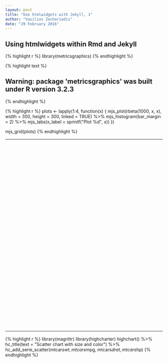```yaml
---
layout: post
title: "Use htmlwidgets with Jekyll, 1"
author: "Vasilios Zachariadis"
date: "29 February 2016"
---
```


## Using htmlwidgets within Rmd and Jekyll


{% highlight r %}
library(metricsgraphics)
{% endhighlight %}



{% highlight text %}
## Warning: package 'metricsgraphics' was built under R version 3.2.3
{% endhighlight %}



{% highlight r %}
plots <- lapply(1:4, function(x) {
  mjs_plot(rbeta(1000, x, x), width = 300, height = 300, linked = TRUE) %>%
    mjs_histogram(bar_margin = 2) %>%
    mjs_labs(x_label = sprintf("Plot %d", x))
})

mjs_grid(plots)
{% endhighlight %}

<!--html_preserve--><table style="width:100%" width="100%">
<tr width="100%" style="width:100%">
<td style="width:50.00%" width="50.00%">
<div id="mjs-d4282c5e83ca201339ce14208567f4" class="metricsgraphics html-widget" style="width:300px;height:300px;"></div>
<div id="mjs-d4282c5e83ca201339ce14208567f4-legend" class="metricsgraphics html-widget-legend"></div>
<script type="application/json" data-for="mjs-d4282c5e83ca201339ce14208567f4">{"x":{"forCSS":null,"regions":null,"orig_posix":false,"data":[0.909239511936903,0.521539948647842,0.506093505769968,0.691638201242313,0.328139763092622,0.853547581238672,0.0180026709567755,0.260151915950701,0.638268595561385,0.908496442949399,0.397743404377252,0.748747030505911,0.0686892475932837,0.233619644772261,0.627670552581549,0.0226807459257543,0.530997683294117,0.74837625073269,0.936814021319151,0.470973980613053,0.159272914752364,0.552940957713872,0.418116048444063,0.375853788340464,0.880354595836252,0.313591148005798,0.900522842770442,0.0779818908777088,0.165342738386244,0.959880479378626,0.763408448547125,0.980447050649673,0.870389346964657,0.572109695756808,0.983775282977149,0.420899357879534,0.18719300092198,0.887073840014637,0.212895269971341,0.883477933239192,0.602594549534842,0.422928753076121,0.819933111546561,0.883795442758128,0.911492903716862,0.852043219143525,0.290814701002091,0.700889548752457,0.990998923080042,0.297921079676598,0.0204615374095738,0.359883646015078,0.878328163409606,0.385093530407175,0.286069521447644,0.850694870576262,0.245188654633239,0.683039928320795,0.250249546486884,0.255359503207728,0.80692938552238,0.868303020484746,0.645359213231131,0.843808101722971,0.740311435423791,0.136385306483135,0.112284532049671,0.744639879092574,0.498536833794788,0.74031658587046,0.962052325019613,0.410619409987703,0.27830972825177,0.205102737061679,0.27445757156238,0.992483826586977,0.27194982720539,0.754578717052937,0.490336518967524,0.207163432613015,0.1135283280164,0.931101486785337,0.800815780181438,0.0463900715112686,0.210078133735806,0.852563507389277,0.805166131583974,0.962054751580581,0.969084832584485,0.83639386924915,0.292006861884147,0.168023933423683,0.592015442671254,0.174380029551685,0.621206757845357,0.133725098567083,0.531924357637763,0.0355805815197527,0.140609555412084,0.869220027467236,0.430535359773785,0.22927368292585,0.177929450757802,0.830923790112138,0.620373872108757,0.14691769471392,0.229188526980579,0.648010959848762,0.0622468157671392,0.170280158752576,0.307981288293377,0.0674126357771456,0.856747614685446,0.790681029902771,0.20547632756643,0.913065319880843,0.670466140145436,0.283888173056766,0.461662376532331,0.392193714389578,0.694583631120622,0.975015458418056,0.734618613030761,0.392224901355803,0.403198683168739,0.256724952254444,0.304649564204738,0.463342244038358,0.00339105469174683,0.163525883341208,0.475142190698534,0.611858230084181,0.902132658753544,0.150763208512217,0.70322712091729,0.99926377646625,0.491295422427356,0.301415298134089,0.48164167185314,0.714535504113883,0.855104888789356,0.118664430920035,0.914561359211802,0.376914989436045,0.558989341603592,0.641515036346391,0.00761344819329679,0.47183639742434,0.457720618229359,0.302357360254973,0.403394304448739,0.351512382272631,0.899492811178789,0.346784449648112,0.894563050940633,0.00954532669857145,0.29990816838108,0.199907601578161,0.824551290599629,0.374936736188829,0.316463419934735,0.788564870133996,0.714029368478805,0.730140235740691,0.595380219630897,0.00795017927885056,0.674762074835598,0.774649844039232,0.507322793127969,0.695346716092899,0.226467277854681,0.570329718291759,0.682851833524182,0.509572569979355,0.561362981796265,0.640006557339802,0.926169424550608,0.926304177613929,0.279898284003139,0.225620691198856,0.728918851120397,0.274578296113759,0.168100364040583,0.517230055527762,0.904915138846263,0.441411664476618,0.49590461072512,0.847474207403138,0.932485337601974,0.22394168516621,0.798272447893396,0.382500199833885,0.474553917301819,0.539558972232044,0.446966985240579,0.344857405172661,0.781530943000689,0.599690570263192,0.476263541728258,0.0025462459307164,0.510095041012391,0.747340054018423,0.518501767423004,0.697287874296308,0.071988838724792,0.883466102415696,0.85652567143552,0.610481203533709,0.251454078359529,0.0981559173669666,0.411435242509469,0.663862612564117,0.994230398209766,0.555157085880637,0.321956887375563,0.834873656975105,0.238974571228027,0.17762628942728,0.548530421918258,0.239331084303558,0.623104379046708,0.0529213028494269,0.642145049059764,0.0803372382652015,0.285371211124584,0.719842368736863,0.423368685645983,0.646970058325678,0.945323941064999,0.509152215206996,0.348183516412973,0.804784005042166,0.432349633425474,0.8285910889972,0.634691513841972,0.525448289467022,0.2387746933382,0.0544110643677413,0.0553374465089291,0.479529557749629,0.376866938080639,0.598524753702804,0.918533898424357,0.322628368856385,0.87012730515562,0.235877157188952,0.371821927139536,0.666978243971244,0.141168557805941,0.722804505610839,0.919268098426983,0.23120205104351,0.248722456861287,0.821139550069347,0.823825545376167,0.545691922074184,0.67841582861729,0.477456539403647,0.593693640781567,0.212775306077674,0.984901113435626,0.997692323289812,0.390312131959945,0.801655960734934,0.443392639281228,0.780133046675473,0.0229972403030843,0.521361523075029,0.962926761712879,0.579050854314119,0.189982962561771,0.254887748043984,0.473299301927909,0.322334084659815,0.024575030663982,0.0951741279568523,0.812213168712333,0.406652650097385,0.844948909943923,0.92044927412644,0.480012462474406,0.94548307871446,0.786017597885802,0.505366756115109,0.316226572962478,0.0072619749698788,0.919210497755557,0.774294481845573,0.795374975539744,0.395265352912247,0.324209088459611,0.161404768237844,0.675770130939782,0.79956408101134,0.141157708363608,0.362954208860174,0.443070067325607,0.820470043690875,0.498847752111033,0.565187293337658,0.455758747877553,0.13125890865922,0.285075375810266,0.479925067164004,0.975357684772462,0.937908590072766,0.486902708653361,0.600604937179014,0.556990035576746,0.334088617004454,0.105312960455194,0.266133111901581,0.392273414647207,0.383799178991467,0.553421058692038,0.0349066876806319,0.426899848738685,0.606947361491621,0.878768303431571,0.180826775031164,0.418444941285998,0.11735456273891,0.0425757295452058,0.46363977342844,0.345804640091956,0.751049426617101,0.587891554227099,0.980963781476021,0.346359032671899,0.347440100507811,0.772622200660408,0.374539298005402,0.523786243749782,0.755422128131613,0.663292239652947,0.866532401181758,0.287476793164387,0.439517978811637,0.836699575651437,0.726539917988703,0.210266252979636,0.324389816261828,0.847478056559339,0.886576613644138,0.842779850587249,0.624175853095949,0.902179214637727,0.256047237897292,0.492772463010624,0.953471932327375,0.678674765629694,0.934476468712091,0.56299865921028,0.661418542964384,0.22462358395569,0.353706337511539,0.768152269534767,0.885102528613061,0.322539388434961,0.841213724343106,0.439928370527923,0.162964376155287,0.864217362133786,0.761877838987857,0.79385568969883,0.288681120146066,0.393304752884433,0.612549224402755,0.626930025406182,0.218792353523895,0.870256269816309,0.995345336152241,0.146084038773552,0.275770564563572,0.18820265843533,0.69980555982329,0.388606683351099,0.359427867457271,0.638102949596941,0.719621495809406,0.599058222258464,0.302454795688391,0.952128445031121,0.039931500563398,0.494162539485842,0.128751019248739,0.205654454184696,0.400299313711002,0.46396748512052,0.293042288161814,0.154341035522521,0.631716635543853,0.432434267131612,0.263891385868192,0.00815022806636989,0.954221036052331,0.939377923030406,0.912515988340601,0.0676256478764117,0.517532012192532,0.303132125642151,0.046050560194999,0.0208881052676588,0.439279626356438,0.24800659227185,0.416713281068951,0.140177031978965,0.800645760260522,0.649184330599383,0.305428653024137,0.750949994195253,0.330955228069797,0.505493316333741,0.472855281550437,0.816280426224694,0.758659594459459,0.618938947329298,0.751241300720721,0.84865462500602,0.1518723401241,0.0869638884905726,0.253234493546188,0.647474210010841,0.59944603824988,0.87756922817789,0.991937184939161,0.676151017658413,0.535095282364637,0.167501014424488,0.880476196762174,0.897831309586763,0.552096935920417,0.659071486676112,0.736360954353586,0.125711932312697,0.452268639346585,0.859260954195634,0.852238000137732,0.805214260006323,0.112486043944955,0.738710963400081,0.357335955137387,0.171463388251141,0.447054158663377,0.392510000383481,0.47711612121202,0.625325432047248,0.419960800791159,0.27844852139242,0.0467387225944549,0.566682932432741,0.063968257047236,0.566393498564139,0.153027005493641,0.0213235125411302,0.377733674831688,0.0193958920426667,0.461384190479293,0.256100843194872,0.745117776561528,0.830384623026475,0.729049393208697,0.16312036011368,0.46312149381265,0.684623030712828,0.526171428849921,0.539032480213791,0.666067543672398,0.261686021229252,0.634524858789518,0.88896467606537,0.901706043863669,0.938661531079561,0.62613839074038,0.0753116027917713,0.814863587962463,0.596104334341362,0.844188071787357,0.87901387992315,0.271530915284529,0.929089590674266,0.57579052564688,0.0455706033390015,0.235168942250311,0.0729490814264864,0.709516175556928,0.920825453940779,0.79696338204667,0.9635694345925,0.461225653067231,0.733796539250761,0.483731559477747,0.747952654259279,0.390783752547577,0.853406637907028,0.926342437276617,0.693803696660325,0.177967263851315,0.536505796713755,0.336346715921536,0.20845619821921,0.29959041858092,0.00185571005567908,0.2649941816926,0.842064393684268,0.0740637583658099,0.570921773789451,0.360778755741194,0.766799778211862,0.00789553672075272,0.152939548250288,0.272883616387844,0.281158351106569,0.140488458098844,0.593251126585528,0.816162124276161,0.600343910045922,0.368327531730756,0.38485590275377,0.145395452855155,0.32549971435219,0.00109909288585186,0.481649898458272,0.288359292550012,0.470915383892134,0.910347515251487,0.0574903695378452,0.0163838411681354,0.366854137042537,0.100978557951748,0.91056477627717,0.518695576582104,0.796881049871445,0.208993104519322,0.623564249603078,0.570436849724501,0.55009168991819,0.267318191938102,0.662787330336869,0.634172280551866,0.715164100751281,0.615320410113782,0.551727733574808,0.285703764297068,0.798412358388305,0.230176501208916,0.45899840653874,0.747774140676484,0.464212759397924,0.778584612300619,0.543860744219273,0.512950319098309,0.632058801362291,0.309148232452571,0.832623570226133,0.37430335721001,0.744337309384718,0.637185614090413,0.24428591504693,0.274716780055314,0.117498409701511,0.374871571548283,0.680149658117443,0.33644980750978,0.561508992454037,0.025417543714866,0.428813106380403,0.554379518842325,0.757458272622898,0.710379659896716,0.547554875025526,0.546663949498907,0.0916047780774534,0.563696462428197,0.520800915546715,0.243564493022859,0.730433939956129,0.0578049791511148,0.754917084705085,0.0917112417519092,0.663958283839747,0.55903828330338,0.0351869971491397,0.920370085863397,0.21072975313291,0.494451604085043,0.0514915052335709,0.750315015437081,0.11089824535884,0.526596718700603,0.0647158042993396,0.368895491119474,0.833168708952144,0.907657328993082,0.587020703358576,0.0546503714285791,0.260387803893536,0.982343765441328,0.196639399509877,0.172412952641025,0.244503346737474,0.580088887130842,0.983527794713154,0.0138488921802491,0.703815422952175,0.665804289514199,0.601210861932486,0.741765168262646,0.2396826420445,0.666381652234122,0.699924513464794,0.214251241646707,0.307524674106389,0.0885062185116112,0.334467833628878,0.232171925250441,0.995805143378675,0.035087478812784,0.934800619259477,0.256538605317473,0.256983658997342,0.204460719833151,0.926839782157913,0.706452457234263,0.160337290260941,0.437852700473741,0.591278422856703,0.559596863109618,0.192510118242353,0.417807657038793,0.110680913785472,0.782694524386898,0.383763414807618,0.390783373499289,0.867169753881171,0.0409371508285403,0.0781967272050679,0.037773800548166,0.805572150507942,0.763101787073538,0.471829406451434,0.911833790829405,0.56863194797188,0.153561050072312,0.247850782703608,0.226803444558755,0.154962352942675,0.310493718599901,0.238615684676915,0.187693370738998,0.377337433863431,0.74740087823011,0.00904737063683569,0.848842118866742,0.52351137297228,0.250242176000029,0.356573030818254,0.427360044792295,0.599419016391039,0.801657452713698,0.791615474736318,0.534433555323631,0.471076420042664,0.685567671898752,0.722296800930053,0.369946849066764,0.730608172016218,0.133808328770101,0.0766188849229365,0.560793673153967,0.376351112965494,0.622697466984391,0.314968834398314,0.0393098550848663,0.852951900102198,0.352845053188503,0.42270242725499,0.641192414565012,0.159767968347296,0.316754650091752,0.310528947273269,0.170823936117813,0.412377521861345,0.187396665336564,0.21018166677095,0.13833816954866,0.479819803498685,0.864932714030146,0.305876238970086,0.954646019032225,0.555466061690822,0.825482355663553,0.16311607696116,0.923170968424529,0.580849066143855,0.509511486627162,0.280136964283884,0.123528322437778,0.957315105944872,0.194620909634978,0.520316252950579,0.581705539021641,0.685206362279132,0.573549350490794,0.84617955586873,0.260136334691197,0.241441965103149,0.216375979362056,0.1306752206292,0.820806384086609,0.49829334509559,0.0516029642894864,0.0764950029551983,0.0332149434834719,0.536724328296259,0.864796450361609,0.223870472284034,0.783766387961805,0.05802569584921,0.810721263056621,0.209932897938415,0.158651933539659,0.110206842655316,0.13320154696703,0.609980567125604,0.431957885157317,0.590435553574935,0.310907603241503,0.67071134923026,0.451159750344232,0.564936297945678,0.355267988983542,0.775155318900943,0.431874285452068,0.790208345279097,0.96125657716766,0.27342606917955,0.953850355232134,0.288786190794781,0.876430921722204,0.944865664467216,0.530248480616137,0.488344941055402,0.635472860187292,0.229026142973453,0.157108202110976,0.844365995610133,0.0843250884208828,0.22964580799453,0.495532935950905,0.824899490689859,0.325784494867548,0.298918157583103,0.0669399979524314,0.994466011878103,0.703062552493065,0.0117466652300209,0.00400411966256797,0.354286422720179,0.18474645446986,0.0434957924298942,0.516554832225665,0.493069969350472,0.3077245822642,0.122285885736346,0.0597394905053079,0.707905748859048,0.264816368697211,0.0896748248487711,0.0864017945714295,0.670581669779494,0.78419098444283,0.922775934683159,0.0346406819298863,0.0153210880234838,0.481198417721316,0.704308337299153,0.921704653650522,0.0220757105853409,0.999088965822011,0.0425565564073622,0.85810649744235,0.0300377097446472,0.981756716966629,0.686382164247334,0.74514716444537,0.428313772892579,0.596695871092379,0.981106643564999,0.0128835670184344,0.356627634260803,0.68829348613508,0.839981220662594,0.113284054910764,0.613642150303349,0.592796230688691,0.33713766769506,0.787036611232907,0.897138041444123,0.789714797865599,0.852044424507767,0.455106973880902,0.0539903943426907,0.42172833182849,0.732717832084745,0.264790045330301,0.233293305849656,0.56605867203325,0.0607968275435269,0.0972303149756044,0.556777843739837,0.67822913499549,0.540506510762498,0.328186081722379,0.27184393745847,0.0207932181656361,0.866875109728426,0.0173662570305169,0.328186005819589,0.00760427676141262,0.554802697151899,0.128490390256047,0.687938332092017,0.192154298070818,0.852843960514292,0.938508893130347,0.739395341835916,0.494725305121392,0.740111632738262,0.737099112709984,0.468801683979109,0.291605234378949,0.114365875488147,0.0857481113635004,0.908321680966765,0.184426586842164,0.578029261436313,0.758233605651185,0.158172623021528,0.973047741921619,0.931055165361613,0.919386332854629,0.344330183696002,0.471931255655363,0.367794719291851,0.496298744808882,0.962202306371182,0.403592396760359,0.355137719539925,0.0876605985686183,0.000780539587140084,0.368226884864271,0.996871334733441,0.0211971723474562,0.870465664425865,0.359827521489933,0.690206130500883,0.792267433833331,0.4201067131944,0.74476321414113,0.0454740931745619,0.00969586940482259,0.405513673787937,0.551620075246319,0.865550901275128,0.710087013896555,0.295857582008466,0.427075599553064,0.539100932888687,0.462450384162366,0.989545413991436,0.548661346547306,0.644034955883399,0.981739420210943,0.553475613007322,0.939963654614985,0.0242358641698956,0.376697939354926,0.225787782110274,0.731046528555453,0.23885910725221,0.94316456373781,0.0196222786325961,0.215250505134463,0.496730589540675,0.785467151785269,0.714142602169886,0.16080892784521,0.117371132131666,0.597334807273,0.384021586971357,0.388944677077234,0.597365659894422,0.963759709848091,0.737408777000383,0.914760999614373,0.868653529090807,0.739600423024967,0.833133264211938,0.313796078320593,0.211450082948431,0.268389414995909,0.890379668446258,0.75635430845432,0.0944971337448806,0.111175247700885,0.706126081058756,0.0863105363678187,0.550029530422762,0.583649742184207,0.452897015493363,0.248110461747274,0.344971532234922,0.694655480328947,0.421120116952807,0.692279657814652,0.143061179900542,0.0244324780069292,0.883453688584268,0.8411481436342,0.458849019603804,0.6877707967069,0.935095314402133,0.787173311691731,0.252100134268403,0.674671986373141,0.730979498941451,0.310618531424552,0.122441013576463,0.0314256048295647,0.91637218836695,0.046413607429713,0.617587818298489,0.298765446059406,0.441315318224952,0.843245146330446,0.675763163715601,0.35696426499635,0.614417108241469,0.906771498965099,0.633342155255377,0.466651685535908,0.858941369922832,0.578083798056468,0.250683435006067,0.703086943132803,0.617723461706191,0.0294477781280875,0.940193688496947,0.598768104566261,0.453964906278998,0.128616667585447,0.00124158198013902,0.908406819682568,0.687222370645031,0.989837557543069,0.48427243786864,0.698085440089926,0.138442167313769,0.0340515158604831,0.0362379162106663,0.524087810423225,0.0343910572119057,0.698689750628546,0.0972490438725799,0.181481909705326,0.0227202817332,0.0912358784116804,0.789364224066958,0.562202177243307,0.165738974697888,0.783247700193897,0.920727102318779,0.12213441496715,0.341741173528135,0.392784301191568,0.114574354840443,0.661023173481226,0.56919128773734,0.688038662075996,0.762408171081915,0.888512721052393,0.687430644407868,0.572919498896226,0.733726053265855,0.980195552343503,0.841488866135478,0.901890074601397,0.890351955080405,0.56896882946603,0.631913961376995,0.71424075984396,0.574085158295929,0.278519647428766,0.147191752679646,0.445575145771727,0.299601436592638,0.132093533175066,0.951080348575488,0.7826889147982],"x_axis":true,"y_axis":true,"baseline_accessor":null,"predictor_accessor":null,"show_confidence_band":null,"show_secondary_x_label":null,"chart_type":"histogram","xax_format":"plain","x_label":"Plot 1","markers":null,"baselines":null,"linked":true,"title":null,"description":null,"left":80,"right":10,"bottom":60,"buffer":8,"format":"count","y_scale_type":"linear","yax_count":5,"xax_count":6,"x_rug":false,"y_rug":false,"area":false,"missing_is_hidden":false,"size_accessor":null,"color_accessor":null,"color_type":"number","color_range":["blue","red"],"size_range":[1,5],"bar_height":20,"min_x":null,"max_x":null,"min_y":null,"max_y":null,"bar_margin":2,"binned":false,"least_squares":false,"interpolate":"cardinal","decimals":2,"show_rollover_text":true,"x_accessor":"","y_accessor":"","multi_line":null,"geom":"hist","yax_units":"","legend":null,"legend_target":null,"y_extended_ticks":false,"x_extended_ticks":false,"target":"#mjs-d4282c5e83ca201339ce14208567f4"},"evals":[],"jsHooks":[]}</script>
</td>
<td style="width:50.00%" width="50.00%">
<div id="mjs-bf61fda38c6aff8b92778a4447e921" class="metricsgraphics html-widget" style="width:300px;height:300px;"></div>
<div id="mjs-bf61fda38c6aff8b92778a4447e921-legend" class="metricsgraphics html-widget-legend"></div>
<script type="application/json" data-for="mjs-bf61fda38c6aff8b92778a4447e921">{"x":{"forCSS":null,"regions":null,"orig_posix":false,"data":[0.361567678992969,0.142496316207233,0.77598129936852,0.734006772182627,0.870732460796912,0.165519743814526,0.278072654680197,0.445295610082838,0.81340629652848,0.938455620034631,0.2178750310962,0.287266059243779,0.250989760479249,0.590930595654338,0.457476758536956,0.450503730126138,0.759472473205053,0.255221034495174,0.507580484699097,0.688145923285093,0.95047274051646,0.55667681444619,0.245144030832936,0.404953920861767,0.230325483919159,0.853117360741083,0.555343059673271,0.667708243394606,0.712036204041347,0.77328087394663,0.685061037988683,0.146741863360356,0.766383216212573,0.643418759736725,0.691899981099005,0.53105583775386,0.323506117865234,0.733349650938841,0.234649373336988,0.451383571174908,0.440415396152888,0.279374438819356,0.753496563040335,0.410204397809103,0.629730552290557,0.439796779224052,0.718811338911388,0.784284417279535,0.854899846359547,0.226264530914649,0.564621662411232,0.309195563938151,0.532427819299682,0.33962455765836,0.598294168829743,0.519105122703881,0.263587178012817,0.358372019616424,0.252635216540199,0.594422728921592,0.863303081162378,0.365133993931489,0.566149597877213,0.245262889776845,0.58852732085224,0.448340425425966,0.641003616665224,0.204103245979737,0.602975195227844,0.864581029042183,0.790684173273661,0.236159839322562,0.190130816699131,0.50811213071962,0.34446772164461,0.301496764631522,0.521104245480601,0.729654214161597,0.245894697498809,0.528881807587213,0.445962861699158,0.0476157724515134,0.519615051430085,0.299025865296154,0.560925514200654,0.498143766061646,0.659547188504852,0.196301242514499,0.829270599202598,0.746630573317998,0.861610272062884,0.529102084698994,0.533556214023481,0.344683425477726,0.258363233320974,0.664331745070513,0.812123568075423,0.465612188267369,0.389988833157806,0.480547764747008,0.579958300545343,0.347731116135843,0.417763690397578,0.190351010292435,0.505295233640673,0.624544856326473,0.73730109209034,0.550466618379661,0.391436733211144,0.721896477294262,0.913458242022281,0.704452008114788,0.775119411055625,0.246410403004488,0.699545537800774,0.817734849430417,0.892045748824562,0.676500341529313,0.929836195289876,0.521096644861296,0.597406574904544,0.855618620064537,0.39732587724735,0.741701552147288,0.783996359282427,0.169064250924281,0.738690687902149,0.575946609046534,0.590659570481195,0.937159140482197,0.123617566088463,0.0502988843758353,0.495619753830016,0.201371160505506,0.436803820846113,0.509233065016183,0.378359765639515,0.790401394467763,0.285850512027227,0.527507885985412,0.747148260914893,0.59986972157662,0.801796273164429,0.331779856094045,0.616810477345511,0.661621749912261,0.427856632392955,0.503279172420881,0.62729666827453,0.0300076661796891,0.262470239913072,0.126852960507394,0.499234960674793,0.319662703925967,0.301840508724224,0.216094340526901,0.24450298664819,0.372683405699223,0.561339154911435,0.55245325626154,0.424741346845352,0.369639607804857,0.43714484735009,0.374470994328978,0.513446760232488,0.136922262552875,0.802061626893775,0.126974922824484,0.288722321328355,0.607822499456359,0.30593949480665,0.489480274480814,0.647980931872712,0.414499158314647,0.0962367280759046,0.573661830368044,0.372064493252381,0.656959208177981,0.414698575916449,0.406422419828455,0.408049594959564,0.968154223329373,0.192184836151772,0.251724689606061,0.389908678298155,0.266823824493959,0.481117471127518,0.289677671873592,0.686186629268911,0.756852906666732,0.495813213833752,0.685293525829511,0.128301206323455,0.794801457759925,0.188675542061451,0.466258857706866,0.0844440463058721,0.306860127653866,0.270130532807957,0.71608922921299,0.0909623697114968,0.639911977582087,0.19806846178137,0.792841995949504,0.368852045830066,0.268721453316248,0.801993733046833,0.414424598256627,0.241947118881047,0.59233154350474,0.337622959111785,0.17184349898889,0.632427994424703,0.534442639557044,0.5430363584714,0.840509043430504,0.699501874725458,0.470624313015679,0.274998083454805,0.465840821086535,0.238540565112346,0.344440678730412,0.201829447164724,0.0838983414860203,0.345463142074296,0.563893312552069,0.805936562804844,0.59120757093499,0.612174443449698,0.910918920713802,0.938057190848286,0.453828032750028,0.20046821934989,0.764051800746209,0.738338010501507,0.43154150654393,0.214819953502286,0.916058351972955,0.256946389545475,0.456381573250571,0.441346357363938,0.406421297326672,0.794546567701631,0.210907011611533,0.721297111959454,0.823709407213091,0.834006162661887,0.436945907500603,0.335738216706463,0.511361050276921,0.175898689274378,0.804243579158496,0.0926547635462515,0.293186581300783,0.478633551563482,0.473042127100802,0.418214261630567,0.0254328775318831,0.557918170737071,0.482989419351234,0.661626110418585,0.619803358979126,0.785103135733777,0.192417389968535,0.462291938478488,0.673423116871548,0.830130525058674,0.40947286567516,0.278940397688875,0.395971373425675,0.7694945944375,0.796664383718128,0.355643353948838,0.0788728404125658,0.424917047307979,0.459694236587759,0.288452183866741,0.918450187162901,0.813810001297828,0.696413472538526,0.823419341917194,0.730900175420631,0.136598759449634,0.580033180348549,0.260315770094279,0.27858335740126,0.678382060056936,0.706759156210992,0.782889290427582,0.856937069285643,0.682362699611676,0.494054145639471,0.810548005130037,0.605041792855961,0.556915615172518,0.42727908547534,0.814791905494149,0.533463962788075,0.566545274570724,0.252158539002183,0.199858063553543,0.536829964622079,0.376888150634769,0.789489968414947,0.737083256255885,0.691413239282871,0.605413811720677,0.539201220530561,0.670781139048064,0.770346457433587,0.560742967102169,0.546847569815583,0.0574192967893998,0.6168966578616,0.268932970920219,0.765046093224281,0.876794434749067,0.840465299351383,0.666504452544202,0.65535426526329,0.911726997871974,0.478402942947082,0.407587883010085,0.722208352503604,0.714355183332214,0.901234288517935,0.780768501387719,0.497391481373607,0.69870813747052,0.119397869452473,0.628188422214599,0.317809920837457,0.411859403692142,0.846159712956764,0.450067278870095,0.597081007086057,0.859977603051218,0.505058802171816,0.473535372247096,0.469508841345301,0.213921586915606,0.467647887307227,0.459165287279136,0.0891535597575579,0.757967655142731,0.267285910497144,0.424292695024079,0.207107041056001,0.284906283697085,0.562884349748001,0.534059837841828,0.10454214655024,0.649052630426738,0.2898225770431,0.674306343185379,0.202241584628684,0.952089474937976,0.459345226130364,0.342445714653312,0.466085106100584,0.80487024333254,0.0750129614238135,0.466562272667161,0.656418781398416,0.39549429003546,0.15905505788285,0.562153096224122,0.802077936122944,0.0243895287171073,0.166920403073884,0.719834954099212,0.257996945179126,0.717735790554191,0.700729769057865,0.525581236922898,0.780586827846365,0.446778839835321,0.670040610859049,0.33164759323432,0.683254497151089,0.0952681488247075,0.558359702445663,0.854833189984092,0.442044346176935,0.384173326574591,0.462155908972102,0.753341633826862,0.670461337154655,0.539121680258236,0.346015447447757,0.590488172709208,0.862062159828515,0.461696662003713,0.335024848040434,0.619141628381176,0.77588329439356,0.525341124411556,0.397844228608062,0.202375467622119,0.473333947119161,0.361425475815328,0.835762644566701,0.47888188869125,0.293891789854061,0.264640792539679,0.513164513521498,0.286648693933016,0.400555322300337,0.626662257391686,0.218935787564132,0.59865443740939,0.588837650654679,0.324710998899246,0.447634780551351,0.501370971106011,0.720109854809517,0.845322321781599,0.641679236283023,0.236736432867905,0.415709533182837,0.510569082328627,0.137259878191698,0.57597326164002,0.340914922051406,0.760992230085313,0.850150438428925,0.0873677141672702,0.530949685025952,0.638450594364386,0.188318262667518,0.658781522262415,0.444984099185354,0.51354036706464,0.572147548556084,0.169671793891811,0.561543256162482,0.539870072135677,0.430292453349245,0.28886282160528,0.49043224396764,0.527721432948995,0.285837395708992,0.839113590953243,0.218795538130614,0.480695017249911,0.272648244418876,0.0578727827198051,0.771984140666664,0.956549664068204,0.1297183092344,0.548403042975238,0.714706580064078,0.398531097647679,0.310002427473085,0.0134388861117499,0.566639495329452,0.333014878554689,0.668417927964081,0.939724231018578,0.435109345799059,0.663799196400044,0.359833845097026,0.424763800889818,0.542894094916859,0.455926155841476,0.357811948531843,0.244589552064157,0.702179915095951,0.336225888111856,0.375061748426327,0.633737525907298,0.741217778785168,0.326243639400706,0.682812931825751,0.876568364447089,0.275333692237538,0.762283878949394,0.106032325826336,0.470453056982722,0.818013438672925,0.189454102258971,0.811998641230722,0.612022392738188,0.840059969064926,0.220014331682542,0.908424354238153,0.713059861571702,0.453308005745608,0.516432005455034,0.0821448861385433,0.347620021269089,0.601448624238839,0.200087522917325,0.337587177489555,0.893323473418497,0.659349225610282,0.816762564408935,0.806365735857636,0.0462224622117263,0.412672980147152,0.223014712015622,0.489367710479565,0.6655602907478,0.4784754253426,0.158272985714741,0.602046246385047,0.700059348787364,0.204955032597439,0.82941447806506,0.234276370244365,0.68403256276261,0.386787908133123,0.399528474987122,0.508518839468111,0.891696015517208,0.0852168766904139,0.489859755124505,0.81644068540051,0.653788773823194,0.904204473110071,0.425135523543331,0.283303854875877,0.372633434377884,0.673528181975066,0.653395990942872,0.803241687425128,0.369115865291995,0.705843292448624,0.831579440171959,0.247727717612914,0.725365525968472,0.804819755274119,0.497567971177827,0.395433475958452,0.493525197763753,0.201434013372468,0.293410481467826,0.296948428253194,0.59385117246286,0.99071771020747,0.247798087148386,0.861994510091765,0.139175605084038,0.381444334063519,0.426545468427536,0.763145694085156,0.54232633019406,0.331012991809486,0.638831800774105,0.735793651766898,0.78673923014321,0.277343039033,0.392286527054338,0.709585184542689,0.358275378224982,0.587114595789606,0.856897322154862,0.88252897404926,0.75344285755503,0.520519299012271,0.4869000664031,0.46299195447094,0.404551957371567,0.726684331317135,0.193690941977623,0.617873149590776,0.637285536945604,0.911514848662008,0.578632891112064,0.4482656211843,0.896449876776655,0.409901109568531,0.361784932579756,0.653813699053504,0.669790461543926,0.740307910710446,0.443574704946017,0.369448548493963,0.88782783895745,0.622227307544862,0.6685102838574,0.593215321305262,0.899907405435538,0.483073948492603,0.579663915338019,0.50349180479124,0.497507440414528,0.285045120505041,0.745783165155222,0.484583329836137,0.736768873393726,0.820610114302184,0.674971484560404,0.152562492875566,0.296340024125161,0.832748134702898,0.883522828059089,0.369767614035091,0.409727022130352,0.388519172457521,0.896654953119535,0.410637848878022,0.566400568263489,0.372247030296319,0.495582343630721,0.656722673514562,0.705387202801589,0.668206258227588,0.0995105189607443,0.698435617400812,0.284754888426444,0.788041682497886,0.423231221481735,0.756743480748869,0.720825403639746,0.124344205704842,0.376209982621379,0.786048285203867,0.483700624052603,0.863811547060565,0.675194729315267,0.625455719155612,0.791502312815407,0.0660154286659851,0.118610353359603,0.271345482334955,0.641233185243684,0.610163186890801,0.492605237360245,0.859045509972869,0.533062813181436,0.382626943690683,0.523190172762504,0.454320769314987,0.666732556364329,0.128092633027309,0.100282926276532,0.222631385300324,0.228638978842811,0.688796386092818,0.29395442830617,0.74418020501493,0.667114664317863,0.730903813194345,0.30905319221446,0.689625669970817,0.565275373411232,0.218884767820917,0.635931371836011,0.824987004941305,0.44192053765903,0.704423643529002,0.716422228999345,0.226499186544538,0.460977541947292,0.876911815075529,0.166810100116028,0.576091663526048,0.353081252886634,0.601420205143916,0.85887332609795,0.846485728361056,0.262537453019304,0.481362721017602,0.71007568963796,0.718319944583988,0.37568364385715,0.604844950198571,0.0968843345084841,0.241438409544868,0.23492318039728,0.395475676704528,0.503577366181812,0.711050651199261,0.539925776246239,0.287380354747058,0.807021577815165,0.108014016970097,0.792861988846385,0.698894189925385,0.519576526372648,0.355580766987248,0.494547359989508,0.596691311393737,0.869625375805707,0.793825149946941,0.682203278558235,0.719403366654551,0.660784996244468,0.44643719864562,0.494382551870621,0.516696361128806,0.291933906603467,0.516118515903189,0.246372029754457,0.398797706044197,0.707083599676999,0.348717974166965,0.65227774801943,0.231821171121026,0.314630374915064,0.695624647668722,0.877326990255743,0.0533126012372516,0.4506630656083,0.785766532165232,0.725483596677249,0.680120653672564,0.58053689890039,0.559634231801726,0.730560652818368,0.181436004507276,0.521552335551875,0.635370034134503,0.165581007490477,0.286127824013881,0.14825201577537,0.469457129531048,0.475314175072305,0.701868862263871,0.756300942072541,0.342465274358712,0.569431593941112,0.724463029660973,0.25010487835784,0.772663737231107,0.40406961542807,0.415845638646001,0.557365039254588,0.214386655203221,0.862289485139549,0.770791683499789,0.318974534929412,0.609492123960849,0.619217122288298,0.910242708758727,0.156175176175123,0.381541838624314,0.813083615060488,0.572941575447072,0.470384434962183,0.620422015429698,0.274240138433684,0.323608261668426,0.176522747935382,0.60044653394143,0.682250382227525,0.316934845971784,0.371209579484803,0.52191139022221,0.550682881424717,0.784594365721628,0.527300754375157,0.588572010834933,0.763260452089779,0.329193489057848,0.876486594703941,0.676919136144554,0.420142255029927,0.719517318042801,0.470438727757185,0.94770024722803,0.376771061275819,0.173589961801161,0.509985373156831,0.176818870497146,0.605007596922894,0.209526284664016,0.204944300565886,0.670643940239298,0.537960542072798,0.359521793699964,0.480577897018711,0.636221150003655,0.335745248097769,0.96538185317568,0.762058863829619,0.0691043426845057,0.416726580743511,0.832742263334868,0.541624169101342,0.818529951929003,0.516271817750279,0.615204073844346,0.605988721727623,0.774240593469667,0.756059859282011,0.551133679155057,0.815674655248325,0.555895788286869,0.136781280652582,0.716194870785567,0.063378278912802,0.377852809072058,0.878878841474225,0.363393670049468,0.697960459050536,0.563950577972743,0.186646104805882,0.608051751229548,0.27246940569769,0.479783087710761,0.140074356615513,0.108749747762763,0.517368247651411,0.342958224078705,0.726725116005004,0.220223062714594,0.34266046513006,0.487700613736218,0.335335778908194,0.268873921934964,0.725146821721899,0.754804139008694,0.300683904420811,0.71988797607161,0.554290522088874,0.810572732663582,0.231474949287459,0.541992456352208,0.227370632208565,0.390859977659044,0.426725184491123,0.202309537686063,0.177338870555391,0.528280781652349,0.750016112403916,0.570817451458197,0.632536750253354,0.768376241398108,0.273647171841466,0.306988629292173,0.435131430926252,0.495286437701763,0.619417077236538,0.658811756790184,0.364734626050221,0.269749817712878,0.336472424450035,0.233470366089774,0.631165897315899,0.310439924569741,0.544231830393994,0.393417065072424,0.334190226388506,0.188497307934549,0.208687640034499,0.634665609752842,0.665303368397063,0.532121593749156,0.54468460479463,0.442965782489061,0.508158965797235,0.619720772442021,0.243216576069505,0.394933926313766,0.578792438099167,0.470550683493678,0.468168826844502,0.762938784775529,0.790230537890054,0.48025559931461,0.583657666943714,0.533846784154806,0.181944479365294,0.240485423965974,0.351786072265134,0.336095752851374,0.522897860702895,0.557505017972181,0.624109672244017,0.860923689063009,0.229766408124361,0.430051183327075,0.408493632051412,0.748840063561636,0.432746793954163,0.294010260791347,0.601600461422604,0.467356752885856,0.538359102354928,0.869945993931883,0.577647131588573,0.268893398023827,0.084234533267103,0.824795183181503,0.768354920275148,0.645237776022304,0.219276735542123,0.0751791224301563,0.267623288810282,0.71157314972875,0.501631255107526,0.344306276601298,0.0435682156778907,0.370153601078196,0.477239450022469,0.381734895389613,0.22785761405452,0.450090064690512,0.119709599890057,0.552399674768685,0.163896208047765,0.138375629815626,0.773745233920921,0.269541706359195,0.8010804163734,0.740201326714583,0.8806576620057,0.143582318385705,0.420506467672741,0.427339542367621,0.746764643598184,0.630382621559797,0.70322511080695,0.50489218807051,0.301211021196046,0.0832030751648823,0.618284299595184,0.33733949380867,0.423278558359412,0.629825736886311,0.158138718703807,0.471439833652309,0.455018926150686,0.188309438030382,0.607928239225734,0.608703076005438,0.486408751243411,0.64265934106832,0.44343614119799,0.801888947920506,0.532549864134979,0.422408147524157,0.422237615210668,0.73940070704237,0.377051562984113,0.266647662564864,0.144505294329425,0.143396189262813,0.673598577899044,0.473584269133528,0.321222796559347,0.807080990080579,0.206934688000417,0.151934982248169,0.311367380140283,0.63169093667856,0.365973439470719,0.283308661568268,0.599042717497292,0.501498867430407,0.911747918875891,0.31061121798292,0.129189630476549,0.226232530608983,0.179362206192149,0.181578668674992,0.783413242474343,0.591381566050892,0.488871699919514,0.723219308900226,0.434979570876048,0.73160302696637,0.543931879696129,0.3358759124727,0.327142151442533,0.579700627364316,0.636703276570655,0.322966649973572,0.709771910138324,0.777436063698508,0.0254194728744012,0.203966607340709,0.416309800811547,0.289092996054457,0.484671832286343,0.276577619614379,0.430304636057278,0.559407699205175,0.370492606557427,0.972684339942675,0.133327934393609,0.539318229365154,0.0531872315049874,0.903084499868725,0.231806634853748,0.185931638099222,0.477130853165225,0.815036188342794,0.618937509535933,0.631917102147879,0.0556468694423688,0.867920750068303,0.530102560468347,0.531508018584466,0.793609765846434,0.436555563992616,0.521693225954864,0.181902605053944],"x_axis":true,"y_axis":true,"baseline_accessor":null,"predictor_accessor":null,"show_confidence_band":null,"show_secondary_x_label":null,"chart_type":"histogram","xax_format":"plain","x_label":"Plot 2","markers":null,"baselines":null,"linked":true,"title":null,"description":null,"left":80,"right":10,"bottom":60,"buffer":8,"format":"count","y_scale_type":"linear","yax_count":5,"xax_count":6,"x_rug":false,"y_rug":false,"area":false,"missing_is_hidden":false,"size_accessor":null,"color_accessor":null,"color_type":"number","color_range":["blue","red"],"size_range":[1,5],"bar_height":20,"min_x":null,"max_x":null,"min_y":null,"max_y":null,"bar_margin":2,"binned":false,"least_squares":false,"interpolate":"cardinal","decimals":2,"show_rollover_text":true,"x_accessor":"","y_accessor":"","multi_line":null,"geom":"hist","yax_units":"","legend":null,"legend_target":null,"y_extended_ticks":false,"x_extended_ticks":false,"target":"#mjs-bf61fda38c6aff8b92778a4447e921"},"evals":[],"jsHooks":[]}</script>
</td>
</tr>
<tr width="100%" style="width:100%">
<td style="width:50.00%" width="50.00%">
<div id="mjs-7c4bc4a1810ef981f54caa0746e761" class="metricsgraphics html-widget" style="width:300px;height:300px;"></div>
<div id="mjs-7c4bc4a1810ef981f54caa0746e761-legend" class="metricsgraphics html-widget-legend"></div>
<script type="application/json" data-for="mjs-7c4bc4a1810ef981f54caa0746e761">{"x":{"forCSS":null,"regions":null,"orig_posix":false,"data":[0.207115678487924,0.304985024148115,0.504417247081679,0.432358997246037,0.144250425152496,0.757932503274903,0.62325247420161,0.242953703882518,0.576378805796298,0.374574993133551,0.591868663598195,0.563157260412337,0.449925888720992,0.334408359521315,0.344839975090501,0.758106090238882,0.778490424043727,0.402686175898518,0.428790598498334,0.449334089555421,0.51375884077981,0.49339066023067,0.562242237641503,0.423145177386506,0.77190653536785,0.563015767223149,0.529749901754835,0.663672663525628,0.716577354964677,0.290814618133818,0.240171945463693,0.769842016722158,0.273629795829605,0.476886850710625,0.737208657975041,0.47756525199026,0.29912961800222,0.424387282850267,0.461216136194255,0.568164613131769,0.810478162621446,0.568371022648389,0.278743955118802,0.48880316613816,0.691667886583241,0.603136521313194,0.131168122329018,0.246250478910328,0.326333338662641,0.644044482024972,0.396042479242976,0.361218911945904,0.693072785353411,0.394514236759245,0.350601646109242,0.594825556946972,0.51577052565391,0.845501785001553,0.670769896895844,0.642362996637328,0.344504074119187,0.4661688380343,0.303290703933952,0.35959518989588,0.814802716715306,0.373676230933732,0.460327242224457,0.762894938155705,0.572225832798307,0.61252056177621,0.829955153968177,0.460268674177092,0.490634265287529,0.408638236917258,0.601129711525077,0.804959992403844,0.408139104472498,0.260748096838107,0.835474960489749,0.267746256805933,0.667391624300163,0.731927718628725,0.80416574880827,0.725640159260193,0.271598250263701,0.823433250804992,0.455968935890338,0.762987147648664,0.581847891724774,0.267198048643676,0.413106783811771,0.444916960694747,0.637578438291109,0.669668200133334,0.554882110197564,0.287699539643246,0.643328765863538,0.762748635290179,0.245729709173439,0.317160986534081,0.364692648800968,0.408962893761661,0.461045271655996,0.40634270061131,0.231447458692793,0.577844241192671,0.447902011620277,0.489563116566793,0.798720943486855,0.774182116570706,0.952615553405245,0.484914799456109,0.80568753917514,0.347585601398315,0.607866751320164,0.377851525748016,0.489202023410456,0.45927317012966,0.577825736619716,0.753325047202559,0.558244625441158,0.268522837283051,0.672457126415067,0.615643827183885,0.530455408088639,0.441315659107594,0.505774423678162,0.430804554882739,0.626329312535637,0.652527440775224,0.500108084695054,0.499253305092836,0.350913831173994,0.285691316112131,0.306306499223815,0.372891272130999,0.188763375598594,0.547780819659743,0.371906102000882,0.208024389081504,0.667356561278797,0.292296759647146,0.46789031246456,0.419461679967634,0.23969410753456,0.104640478938683,0.51574285073896,0.48385889919176,0.432740337487878,0.392545274911185,0.228628368966736,0.255864786811284,0.725360181837892,0.682578642855161,0.43117772783732,0.474804254782935,0.406430822030789,0.27429037617347,0.590431064396666,0.61695364789621,0.472355855951348,0.808589449247315,0.800462457322476,0.325742302774243,0.692791237105548,0.662402276806204,0.398068396915715,0.387841930257746,0.883425386135732,0.54467215529612,0.63677573208886,0.229068240256378,0.333297960890851,0.184599895634778,0.686732073313091,0.435188272672565,0.70293669180943,0.655282729260983,0.857250092869879,0.613575205736796,0.255187304768519,0.584350173878818,0.606003865219154,0.570657136268933,0.466986388069258,0.405263543441824,0.81105909955304,0.44728886663382,0.445831673857528,0.576311232896355,0.40631347236456,0.302299298658946,0.462873620784077,0.597872327573683,0.652307663195951,0.307451404640638,0.324834365146942,0.313911651254508,0.776702109349981,0.702498748711147,0.549440778146138,0.161036496860755,0.344550821408544,0.764500664143785,0.461540390249907,0.574796324557859,0.734202843270063,0.362867311901612,0.247435206710991,0.56213814017117,0.729423173625872,0.434617840305803,0.728829791680058,0.455199482688977,0.360391711079467,0.250038194857044,0.477273058944934,0.672335404203978,0.483839202262362,0.23082526708637,0.329409321660126,0.387440390947421,0.483752582239612,0.590721325264517,0.632085542783505,0.622242653834528,0.367854685693503,0.485453952555713,0.264427998250402,0.58257646776852,0.695988674533542,0.552497369427719,0.521734384553522,0.32737914344042,0.93516068957753,0.615329374147241,0.455019326541975,0.75158025240346,0.390417686588188,0.255768982484803,0.548427028990721,0.236179426209763,0.678392412804468,0.637818954426334,0.738475984725181,0.377304592224044,0.483281016266739,0.204102613730841,0.500651910509374,0.402859224663694,0.856862681386932,0.624324492617565,0.522153265279068,0.966374164328585,0.781192330038331,0.342506783128026,0.396275258328714,0.286340545132084,0.349815648594101,0.687622449191864,0.769240951361191,0.417044536589432,0.297160915293659,0.59573696316183,0.267346896699112,0.613954878459665,0.267519151826686,0.382313206374617,0.42565655652554,0.710745874951064,0.710684225036222,0.573273667377837,0.608810628624423,0.534463644961749,0.55773127426282,0.250773810324776,0.597530494127511,0.652936532069138,0.323851835953154,0.534387656189031,0.792113282497111,0.589680040329517,0.808704065286493,0.394657916623874,0.427441135501234,0.215342820174752,0.596751292378262,0.309075506524813,0.711155647949173,0.786446372599896,0.60948911216834,0.669647476443339,0.301365942138671,0.601771962194294,0.4314660649109,0.635991367819192,0.662822129658021,0.549955679898007,0.452354119351016,0.688621545948283,0.751409238738564,0.198362568920049,0.283571096150611,0.624341563736051,0.220341373768532,0.450140930454918,0.781906948659111,0.575549329404428,0.258473225473454,0.263366453214601,0.538265602108128,0.712519288086222,0.568574692380875,0.375594905176341,0.484683634857541,0.31605423339261,0.622310850775323,0.339098892138744,0.329916188374494,0.305592035694703,0.603965605842184,0.743478834905408,0.248138967240246,0.604263559658297,0.287840190350064,0.627323553798647,0.552278682197864,0.508208875762529,0.392525937026151,0.482765684216835,0.567159925021701,0.315532666504992,0.585189577206594,0.723865087964917,0.339537340141224,0.563922185607996,0.133565161322356,0.690283701531406,0.590771911429569,0.498301095078707,0.64379088693007,0.565492355238457,0.471086128736318,0.756138694884348,0.347024987553667,0.335816432516977,0.280716878533132,0.660887843347854,0.519252568007865,0.459009547470905,0.591591206290275,0.474376985266588,0.755319894529696,0.685991825445241,0.796916702123308,0.299386868272208,0.185585704316592,0.421856425708779,0.472933538445648,0.655371748869917,0.585230107540183,0.437201512878786,0.395631220125521,0.710495467379305,0.788747925293276,0.636209687126524,0.629617370879732,0.71148365476336,0.286829585767093,0.575400915340535,0.676460095422032,0.604765689248472,0.384230635758914,0.334707648935714,0.278695162536558,0.212758420084757,0.816065482481304,0.765664166731511,0.557410358927075,0.554639929364388,0.81281203575533,0.488397977258418,0.319855143410586,0.723750166354296,0.513075844891402,0.653688282916885,0.193323733087995,0.701102257592412,0.495290752340943,0.750111145848327,0.562928091394254,0.454491844661029,0.840180958224046,0.552654485667731,0.18154608167188,0.702520584986716,0.56750596198491,0.750592229380098,0.41788221941795,0.214870273088102,0.704150522173712,0.46287249662791,0.469376750221817,0.612079413321169,0.275667134368368,0.278656080374669,0.765976576618348,0.592324186972737,0.327558813676959,0.598602820922809,0.455996444116133,0.384065661949929,0.726419938213615,0.452819198703307,0.721106397887926,0.659862942116812,0.618373397514223,0.304043258970668,0.0863455601751544,0.743776728725066,0.449129580740857,0.404771730471024,0.269994981936569,0.454810884242876,0.599675028313371,0.393983617170767,0.655896967086846,0.43877784289051,0.543049283630422,0.887772251964425,0.432211382169906,0.537985035716126,0.772599151542173,0.482607865434745,0.72707497074351,0.575510599476087,0.360371330151835,0.686694792644396,0.476041424165926,0.411578573139569,0.306161647358909,0.322058417201828,0.416342674501214,0.466161401607474,0.356993259756438,0.194376854471941,0.361605845541619,0.337192690653349,0.519624833392358,0.188062782495721,0.367800268783764,0.867993301996191,0.0468870545187448,0.448383070992743,0.568437059300895,0.0982426686948116,0.421234301316022,0.279245298290789,0.410091679832786,0.657815058595785,0.874342995343505,0.390312710570503,0.581902706575295,0.537731669614147,0.683553743455918,0.742199921717115,0.905032023630898,0.318507036725656,0.324598591210441,0.533161475194185,0.850869945842091,0.290876981275025,0.386258106962044,0.365783629306426,0.584629889985771,0.705559192488272,0.645209959390231,0.643510013302997,0.413973623830822,0.427304648143107,0.611589177154286,0.79274447733814,0.55012420553259,0.506811660456821,0.719750643253899,0.598852354826412,0.367866521131963,0.725884028860105,0.520602800803485,0.647351154584236,0.480749948346955,0.685303639381152,0.421239561050282,0.745178369367597,0.646557661800483,0.306807987722821,0.299958005279573,0.33616624224147,0.734133336988083,0.315058335969231,0.503656920374452,0.292740826358838,0.786580618927728,0.352903155986487,0.607702757597839,0.686834414084152,0.462407665561089,0.173684122072706,0.449029085516617,0.712253195765361,0.504892562061315,0.294758444374189,0.45886823440888,0.522052203407159,0.277379423267226,0.365183476110632,0.751915410361994,0.726602553631446,0.291524686342007,0.421597694536329,0.373356094899916,0.709007663672498,0.322883566565802,0.258972699529524,0.204909691132201,0.59860948650714,0.562880079871106,0.895771423563254,0.47823775431602,0.533649358928207,0.287518036933333,0.15464427033434,0.289559862606213,0.566699490221572,0.694104397387068,0.50824247286399,0.393595402696597,0.319430264819468,0.254861036008439,0.480647459776202,0.255079018702278,0.605320627054359,0.648472149695432,0.962227573893245,0.679294752157457,0.808918166148792,0.743033352740305,0.466785698325232,0.162290638029955,0.462270547831343,0.323406429235166,0.591500820202047,0.259467337762288,0.705892175820327,0.381005091892762,0.276900256343814,0.111478283795212,0.650101981369463,0.17182090713679,0.538500543169273,0.442369998234673,0.223926910621123,0.117104250797549,0.751639016892763,0.518215650692544,0.527546081867282,0.288377760564547,0.706529105288912,0.593381583453908,0.545702013405772,0.631318394846465,0.521467719513797,0.61058857016691,0.354880817403217,0.406732503519939,0.857611869771274,0.255334400280364,0.444988880958403,0.345389833560569,0.485271281809843,0.483118581273634,0.649899872978177,0.329721947344259,0.617175635080062,0.753422682815751,0.670405792803968,0.439397623924804,0.75740049125102,0.612200862247986,0.501838599078156,0.937108851374945,0.537613346411228,0.2886909778387,0.72134155008349,0.361548809696375,0.550027022747505,0.575261424359655,0.588757543272739,0.695501154241044,0.616312007099405,0.421069640975544,0.157313322085682,0.504449725195707,0.423589463529939,0.492895309898314,0.499896342049578,0.466515360804958,0.759226194439463,0.28873489824981,0.437985502832576,0.342386121050633,0.436854448710117,0.438749056334394,0.478181004097732,0.392726293319621,0.469877260445016,0.487033187693673,0.0868087218166781,0.399129320081317,0.4921404764892,0.593572966747935,0.182634108748273,0.24211678633451,0.541123086751574,0.591713412783199,0.622522154051475,0.342578303639514,0.784504603858852,0.831625204006414,0.473545512074725,0.154975150859717,0.781030867004207,0.547101416525926,0.455417503213027,0.380402316498619,0.514364085166611,0.488532395076996,0.153138017350142,0.247620868481567,0.0449873535657856,0.554092727375032,0.334012293430166,0.76504521639004,0.795633604969459,0.706221425249507,0.691378699361238,0.0794280569989717,0.666034281483784,0.443944198720692,0.534223152240735,0.282958929279755,0.703353760613039,0.229033413938581,0.785707703061741,0.163317615396337,0.231086129224735,0.435518894634766,0.638872381034669,0.274037592997696,0.48395046835351,0.288371334736666,0.370932672108794,0.487939114181855,0.272573204365219,0.498428224576028,0.330769451257098,0.773289796233278,0.589674847564161,0.582313701641422,0.614802967861409,0.425376350911627,0.274661894211285,0.51881893901839,0.57297259485946,0.333020931518735,0.859495717348822,0.51267888577014,0.620349926207144,0.54449455278522,0.345197934802081,0.49868979291096,0.862105605825399,0.331449403070081,0.826399602213735,0.689014343643459,0.462027900124546,0.54490433320314,0.786174957931819,0.368013096194547,0.787941643617854,0.78840675294828,0.469520167955205,0.55040180511143,0.632576135025719,0.28741867380356,0.833797879379177,0.407895967216348,0.366417019528826,0.334572188857668,0.275318595374019,0.844271068329222,0.531352573892637,0.50831297027503,0.562901541602208,0.112684623780062,0.80282424565488,0.360034904999279,0.191179960256818,0.408296081344427,0.376781602226162,0.827882443949195,0.409808252843083,0.345118272144675,0.59683789734932,0.415581394109623,0.732302165579049,0.335460603491976,0.197964627634702,0.39681681359227,0.291572314840305,0.239906043939178,0.302312472864887,0.610034732636074,0.371380095065843,0.493974495579038,0.330422270063538,0.707821810665443,0.365851624201424,0.494491471421319,0.430487058791957,0.781459715069894,0.559177627542711,0.38022848840991,0.793463979305161,0.315936636267514,0.398375958335848,0.5212427949692,0.437419232951561,0.524449548860958,0.638818089754451,0.175175372427778,0.536761931785475,0.134816881462742,0.460952636009329,0.420698347778596,0.535712300299483,0.250073690849443,0.32322113535937,0.929211041751321,0.524098195565257,0.2904555730683,0.231965282743571,0.638342458281355,0.314970806888195,0.450187881179813,0.356803532114667,0.333361735891539,0.773250904279784,0.617983174680347,0.483516598580496,0.334779540566835,0.135377266478176,0.690425711547058,0.606395307727967,0.745950886400099,0.694689815699142,0.613546083795387,0.491048579280291,0.475721316928987,0.428117803754385,0.499340669617505,0.277121070433098,0.346848219322726,0.83395410794019,0.268896857544627,0.490714493805447,0.391653962477567,0.767105153686859,0.601463389603341,0.30541716215278,0.434083394342631,0.405483181580033,0.802925955607654,0.414468340950021,0.744913705757453,0.836919668792552,0.737497700532751,0.54012540313053,0.699229776647483,0.481114910230914,0.682614567062371,0.375102289987347,0.455170123064112,0.479217715309767,0.499589223867317,0.637388626902282,0.102686259591195,0.447726078990219,0.433382961882088,0.515975267567179,0.43846049493626,0.246432515748597,0.113272599187509,0.185542734177373,0.496983020795253,0.362481485271001,0.431152516222827,0.382054511617869,0.360304387952983,0.486589435068403,0.595499579472761,0.290523316439706,0.41957493979996,0.461946238773756,0.372603137540576,0.39536390997602,0.359180564605076,0.744400141982738,0.553826516846682,0.526456144686465,0.616424656445991,0.444955078968888,0.441618359378228,0.424661411574352,0.495153393602071,0.31361858032597,0.495605424364316,0.426754829214231,0.405675986466817,0.215605585801722,0.30602462543395,0.624937266988274,0.584010753521485,0.435630795609067,0.830257775583588,0.158657118595531,0.644149544718954,0.796329516362973,0.53975622083691,0.267471130052889,0.454536280051598,0.303551223137811,0.346564117366289,0.630614138582426,0.376147311186885,0.806075169790711,0.490756181618788,0.828266527584432,0.715981300039175,0.218828245800274,0.321153005853226,0.508471731959222,0.579212602229128,0.319166319001647,0.637454524263631,0.30385148851707,0.349660432001304,0.564362263168592,0.368853519654825,0.844446904170869,0.629416124641389,0.808057348408442,0.759657255786469,0.289059659640072,0.339098823979529,0.324441793078126,0.535396811065454,0.708017276320275,0.825579405667547,0.7762262164153,0.60457295867841,0.68067883831673,0.283030599074617,0.55493987163923,0.37744504345468,0.414604444232202,0.680612293600836,0.58973842024538,0.246238900219933,0.553178242540154,0.792846205017767,0.63054552138017,0.313479559699594,0.51863098803671,0.607719709122452,0.493081809779751,0.526763476489241,0.735040806308494,0.510946860955317,0.496130560528823,0.529532727551875,0.743367369590187,0.603580895978276,0.420438627924995,0.150053143148758,0.164040613998802,0.562844116003137,0.892390363325593,0.175893320998485,0.598884005561005,0.329033195150062,0.664181491375652,0.71369515570904,0.493964974859315,0.594669973970258,0.470471266555332,0.419770451478738,0.754845705062658,0.594039102706118,0.824689610646882,0.185562911831349,0.143344485902473,0.517204763845701,0.263829910137329,0.234991104542021,0.127971766595272,0.642486640535313,0.42555505013863,0.455913411034669,0.819063722456561,0.169050334188944,0.761322183602152,0.124943456868276,0.71501072535716,0.616182387795985,0.922161261737007,0.861062882038855,0.385749731250248,0.633467019516997,0.486021065096088,0.560556202726281,0.227514346525678,0.60618884865135,0.514625068897375,0.535619669489625,0.564506566546348,0.317267383781421,0.692325756110784,0.363872286799751,0.152028614708423,0.16038600348677,0.274801091612801,0.37692634197105,0.599496061141078,0.569947233736943,0.383617102358703,0.77489119867866,0.622443168626798,0.387496129767162,0.576982278350691,0.83722563387004,0.559806485676534,0.400159754318816,0.772741418169259,0.472478353898774,0.472360672304477,0.364968257156528,0.283434413824325,0.13246318981271,0.541415224900406,0.266457385714075,0.222002792246619,0.821871012460814,0.194737196128908,0.150861269468764,0.800658483755489,0.695928867742878,0.722405980416698,0.379866688635038,0.079104293787669,0.286073898066531,0.494330502221729,0.547390815651331,0.753744484639103,0.350087582762606,0.501700590513256,0.247646012850809,0.422772992143397,0.570704634263148,0.78737252259088,0.437970983414097,0.43825902655813,0.280750771980813,0.281203995998582,0.514220608728304,0.376197385326118,0.784012089446108,0.866644299593471,0.34376138567416,0.524858148685786,0.645547583299105,0.905243454735552,0.533052772035273,0.231750479804745,0.793747272635627,0.616352666163178,0.689921514386339,0.4003813470451,0.530527963317561,0.437039345811642],"x_axis":true,"y_axis":true,"baseline_accessor":null,"predictor_accessor":null,"show_confidence_band":null,"show_secondary_x_label":null,"chart_type":"histogram","xax_format":"plain","x_label":"Plot 3","markers":null,"baselines":null,"linked":true,"title":null,"description":null,"left":80,"right":10,"bottom":60,"buffer":8,"format":"count","y_scale_type":"linear","yax_count":5,"xax_count":6,"x_rug":false,"y_rug":false,"area":false,"missing_is_hidden":false,"size_accessor":null,"color_accessor":null,"color_type":"number","color_range":["blue","red"],"size_range":[1,5],"bar_height":20,"min_x":null,"max_x":null,"min_y":null,"max_y":null,"bar_margin":2,"binned":false,"least_squares":false,"interpolate":"cardinal","decimals":2,"show_rollover_text":true,"x_accessor":"","y_accessor":"","multi_line":null,"geom":"hist","yax_units":"","legend":null,"legend_target":null,"y_extended_ticks":false,"x_extended_ticks":false,"target":"#mjs-7c4bc4a1810ef981f54caa0746e761"},"evals":[],"jsHooks":[]}</script>
</td>
<td style="width:50.00%" width="50.00%">
<div id="mjs-37b34ccb5ebe1c5138c53cf10284e7" class="metricsgraphics html-widget" style="width:300px;height:300px;"></div>
<div id="mjs-37b34ccb5ebe1c5138c53cf10284e7-legend" class="metricsgraphics html-widget-legend"></div>
<script type="application/json" data-for="mjs-37b34ccb5ebe1c5138c53cf10284e7">{"x":{"forCSS":null,"regions":null,"orig_posix":false,"data":[0.290512473518019,0.396981630611447,0.46665682359778,0.690604500488523,0.493294815732762,0.472443940814438,0.270643042042563,0.627027777822136,0.12862610933563,0.450447061295852,0.338820505177044,0.508919499506527,0.859938560972617,0.686581726416011,0.63296621432909,0.26647237207969,0.448355593766962,0.603540394676192,0.869026102749708,0.372683403672203,0.79290738215016,0.617997328424484,0.599032962148058,0.681484396337594,0.682929168418139,0.703295084105527,0.549813471881313,0.608476460781506,0.33242339434477,0.572075156520368,0.306251539378944,0.647326527736826,0.368938107980644,0.2592643009197,0.39285860997066,0.445925475919322,0.256114371972962,0.149622873772144,0.620559597454205,0.502360761987596,0.641516022234878,0.167701996772052,0.25696826878798,0.478742673702154,0.610186397483596,0.196304145066427,0.709770536170326,0.565823471521063,0.399871136032183,0.581273403731214,0.781793932230705,0.461513021863603,0.393801752095133,0.594269088779351,0.670316585407927,0.470010434364497,0.413501728324828,0.637748941482831,0.297216532540468,0.459371120209127,0.770043170561237,0.654751388472238,0.577477062393324,0.18725540358138,0.633278869451136,0.373966436566977,0.348800775552599,0.350670376182834,0.488760934885359,0.587594276068404,0.540649227344171,0.260538183982137,0.753861697850369,0.415309170360144,0.189293054783828,0.788845582694327,0.503948843408705,0.906235503749746,0.63378092919165,0.450000323845879,0.127691485191089,0.256731111826948,0.392426487534741,0.391369756105781,0.583297116060459,0.58621835092462,0.516764024513624,0.206767963188709,0.196472764716251,0.419169467761026,0.4800632046667,0.688558449360158,0.441564072583332,0.220193590239496,0.492625569393568,0.681230689339802,0.338617131450793,0.696066582597638,0.630106717471857,0.592291088121488,0.257112586926298,0.310452774846882,0.669081295990083,0.554174434252185,0.461520049663835,0.439937392073119,0.407851118481695,0.617428036316518,0.549983289533269,0.493016177021456,0.736197087276912,0.68774451017986,0.170255029572914,0.492212601512833,0.659441939559371,0.255834521615363,0.457602946793151,0.450985402709359,0.59359401367036,0.189617100473256,0.343651684720301,0.780418946519931,0.363063431121596,0.37336979695738,0.584192496527415,0.63687284537837,0.507456524032531,0.524819792985796,0.531632814393031,0.551088139126354,0.571406583544954,0.568074552647939,0.0563369668077535,0.84945780669374,0.568177025370089,0.558163655709378,0.577008405504665,0.484428691823868,0.485855970493502,0.660255948807758,0.629904429466183,0.211034978184997,0.549053645620658,0.757628774485389,0.549813954592085,0.764070810826144,0.388020461177717,0.395414292147998,0.585755294585443,0.655748851346146,0.200507463195619,0.664158134461092,0.207799800422217,0.532011744300276,0.27574423725702,0.548350812703276,0.335848625140331,0.385097136802446,0.28231456337741,0.15079088242837,0.824245795842651,0.531372936337917,0.809062149503292,0.653937160722261,0.440803470865977,0.263633389690067,0.685788190981646,0.536462009524959,0.227005424859318,0.677029215220152,0.405530861012718,0.447599076537849,0.534909414936142,0.442312692639003,0.597223484135278,0.21615098560107,0.362911000834895,0.412471035767368,0.386431459128273,0.208688702145586,0.583062793338989,0.525226394559209,0.595646008912378,0.462176463040971,0.461946126591793,0.699216959546646,0.62834382457628,0.274864467972133,0.847651250735741,0.644314496314325,0.456822418624816,0.834964243318349,0.516192399786512,0.490649331842646,0.361843595947142,0.74003490264862,0.556656683903717,0.353130410031335,0.49011841281311,0.472445293718253,0.3463158914853,0.376364454018883,0.327849503935288,0.354554941085292,0.69961309474011,0.35279556327599,0.722644197593645,0.555729386530967,0.743185732119291,0.391751477617495,0.474279718757905,0.434653231145661,0.523896848458111,0.440414863911203,0.412068214285417,0.492554577624457,0.324318338948274,0.482154758025721,0.423311223257151,0.642250559800034,0.404451360153941,0.602278684189901,0.536826625388548,0.306140039886377,0.18232645596817,0.349675667464515,0.151158958693613,0.786387074305019,0.338339295244435,0.378151511402394,0.20581423705169,0.648889322292017,0.691286502708977,0.402689883844304,0.548834773467797,0.508876397131803,0.256014332022757,0.547712547423167,0.769896446042669,0.177529772540375,0.344716039840756,0.384389504724872,0.408409649579253,0.313012174410511,0.531347008168543,0.392714746739628,0.410721371900214,0.526182300131364,0.319136906295016,0.492485360793206,0.361642767812364,0.319743465780198,0.754932468683393,0.360197667974978,0.0673993464236027,0.353928250158708,0.547475665761376,0.434644519499622,0.565703860238881,0.52584186943386,0.512981619099046,0.54943043124523,0.65415124602305,0.415624155450943,0.323470994707823,0.266520982817632,0.576497601160284,0.467658260937982,0.856974282872888,0.498862197551483,0.524802635429865,0.471792280341276,0.504955536451986,0.403656742444286,0.734925618967267,0.50571706118686,0.689620341881381,0.1578671052137,0.323166214796234,0.470286673613973,0.582898015139723,0.2386408186258,0.653354319628626,0.583219473321798,0.416328347769044,0.67729046240583,0.572738415985455,0.475021775316678,0.82999495873863,0.389893749011836,0.354882467050087,0.658827248082852,0.335237359121056,0.583577613166869,0.563822378397866,0.764672519453625,0.410590768576024,0.763598427601115,0.506475598039571,0.518708871520377,0.546964216970044,0.527448187459052,0.412375883826865,0.731884299321272,0.338331772877145,0.359960313289092,0.388502303151003,0.556128482024713,0.576159166146114,0.316576767425223,0.34322751048097,0.560353775248949,0.705281742318684,0.193862934532935,0.522654376555166,0.433127195769757,0.408193436641763,0.552310736025523,0.644133774031607,0.674643911658647,0.589772302231632,0.292570477011991,0.868575837719953,0.172802566096924,0.491552971045211,0.423281607072889,0.17147231075491,0.828820037428317,0.471687240495891,0.449546387371767,0.531256076857779,0.37300312470928,0.547672237025748,0.47779016919527,0.648347183312833,0.331736700256903,0.372014000112287,0.587284715037043,0.309273692164061,0.202845147257787,0.126288872123665,0.710578397670475,0.34298308208548,0.82049962922723,0.479101576672928,0.668267970490151,0.504948278848219,0.650544949513029,0.744471296671995,0.367464596326386,0.342567125712155,0.385725966333416,0.116586512211504,0.539912089313704,0.236698928071313,0.398072460486241,0.541196284349744,0.188977619927983,0.310118778633224,0.306791387415948,0.277814991388458,0.271753365536829,0.46086716648582,0.446720924574767,0.30825328965595,0.367549792450485,0.71887640771095,0.447610198336982,0.60167032099875,0.584730736991163,0.571164925181441,0.366693877036547,0.684141863027125,0.599775012422085,0.361389202386618,0.771908079612547,0.257191695382432,0.4060267669724,0.436251986956462,0.777695177997865,0.752461285501408,0.263455162156498,0.738954581344589,0.694391319807879,0.720112048685041,0.80056787920243,0.400268553810433,0.494444783569591,0.271682893448728,0.258624630160595,0.487429419653785,0.728151824044183,0.631620422024196,0.497791007817739,0.18639955864254,0.376536300180939,0.271937448633708,0.465008714323787,0.752482557367616,0.59532906247478,0.569468375622791,0.747805062099476,0.188932375492579,0.244229994322086,0.429995501397236,0.342322442455443,0.163140368635612,0.669080498619635,0.59523648100001,0.583361243388804,0.142469759810092,0.702062478961925,0.501465893959571,0.2119407547446,0.80902367785243,0.371929009283946,0.489592077367498,0.511034960715553,0.63722316313607,0.452545535751584,0.17310906077095,0.319486519354852,0.489301893328541,0.290748461247509,0.619542740756558,0.162011628417904,0.629441677393312,0.190907844315228,0.603295926414219,0.184535416383737,0.619476318008578,0.633404593441123,0.573952625836825,0.776476997361508,0.462546003305233,0.337004971614576,0.299204768497505,0.384471135261511,0.489714507062652,0.593229239516051,0.818658291045283,0.492505301075246,0.5139117961206,0.691499409247408,0.377080970977229,0.640785728092271,0.507217741111246,0.409283009258862,0.358547943891411,0.229573833493789,0.301105016117208,0.606321298158268,0.745984072313955,0.672242009488659,0.445558629431946,0.308142061288395,0.620276532867262,0.295813009233798,0.248940549099634,0.397438814715711,0.273311268078822,0.298045807415045,0.479655589410787,0.889819011830912,0.419772990377645,0.219581366033077,0.748115659953203,0.642532597597943,0.22880953139421,0.388873740981505,0.663070577587593,0.520726364247555,0.62685861742884,0.714695871009404,0.578513449662856,0.654614825993767,0.626739640442385,0.373249784001657,0.399579987083061,0.398621740215257,0.449999017777306,0.295599086158137,0.391835466564917,0.656701533139537,0.559331515122193,0.526826373571298,0.466759677755267,0.215760082508849,0.480142001917368,0.410831727970465,0.462448159935158,0.62103722013139,0.223740748798168,0.437680973304434,0.687462224170633,0.546610035445381,0.251323560402287,0.389578610676898,0.510796707081772,0.570248822805688,0.345657159025787,0.465887849069486,0.324123609968415,0.351874023412241,0.723417319410973,0.488969000276214,0.720592003056739,0.439103454439747,0.856743174023498,0.465857535193027,0.717173412403823,0.572060252112866,0.441509379422279,0.719545587157521,0.361425120511779,0.369130366730595,0.726715489052996,0.308376790224276,0.287427509680074,0.690663479125911,0.49387496811927,0.46736505631664,0.633504335781508,0.794423404414335,0.617631833103751,0.580459381427787,0.578308981725853,0.541222969882683,0.695050328644114,0.599479083216303,0.323680266709419,0.438232246641864,0.420403541105372,0.435467694174812,0.381950238680215,0.318396015973392,0.529294179018752,0.493870149614158,0.836176403246006,0.61476189162599,0.360774741688704,0.459140479958936,0.506866208319663,0.636265504730314,0.778917018267346,0.62630995379811,0.472744453471493,0.268825763613651,0.601977638218957,0.669910994140334,0.313709004974098,0.558287768019925,0.166571682977924,0.181431223664153,0.652026115069167,0.235770496706937,0.658412183676894,0.557229648388193,0.617353766218574,0.413815570848247,0.546279385579038,0.681199313582638,0.296498891220898,0.521250813166774,0.562586526215482,0.629878948959338,0.866706125314848,0.248896013851086,0.260003774222926,0.644580555723029,0.646087955306993,0.263560241114393,0.247072932820827,0.51202412029391,0.656374731931781,0.287223844832822,0.308972810643822,0.383105801407452,0.293958507224547,0.630646870013399,0.575765326804343,0.334494031803361,0.445758831716402,0.208203510376985,0.824765948106626,0.710827559074798,0.50421416308982,0.4969784518689,0.752627347871706,0.427825166499482,0.749069325799964,0.712844652786011,0.251684371683687,0.645229127208503,0.6557692440887,0.471820262940079,0.274592611681967,0.456820589841296,0.377432840008741,0.455673180728364,0.17468887422034,0.535127168578139,0.573452071894294,0.454284681732091,0.275279210880997,0.537810529600085,0.609535077626061,0.503951147932185,0.345147953831543,0.437889849219296,0.405759676634784,0.553497206017426,0.455928227498914,0.606416203177259,0.621494074592748,0.653631739020572,0.583693244480815,0.627200578367647,0.355732736917169,0.450345919157875,0.382375496971719,0.18323692128274,0.477176188079879,0.503598420170073,0.425849132208651,0.493151923932068,0.667934992310666,0.371463872992834,0.620701017325451,0.508313242017697,0.268987964127026,0.270863020237056,0.468944887223817,0.885257335165143,0.253289001023761,0.43350301932552,0.452649682095839,0.514150733413763,0.453064966087151,0.602656335138553,0.858617547213266,0.374257653470815,0.581704529549759,0.512990654661567,0.205631393884507,0.454413757193344,0.753770558250609,0.645278244332745,0.423713177367985,0.441363446003766,0.347093926891982,0.607438625488002,0.370117063925532,0.0986211057942145,0.538658546042899,0.742075990804373,0.46880970793003,0.311003052076804,0.568270557133506,0.385605185298602,0.664853284054798,0.896552146535172,0.514388646167267,0.601476529328252,0.330538004114591,0.439855535913974,0.533032567532164,0.155368344822288,0.67514785055358,0.15930573933456,0.219442036180645,0.337830528067763,0.529151798955912,0.796011645568075,0.475673041048521,0.226127929006545,0.387932176334014,0.389879289465928,0.0866535986980621,0.1481525025644,0.436718986151397,0.663572406408863,0.712135994227068,0.586075152396319,0.585810282920555,0.672869084912714,0.388638903122571,0.582532963269837,0.427718903616352,0.369301342456915,0.407496500557852,0.410630601956922,0.129963305911722,0.698229951844692,0.372085856724613,0.631876327601034,0.466418235041065,0.297393348280986,0.609655719100688,0.213819913771486,0.399958786753588,0.39165653494719,0.59227755153233,0.598288472976396,0.43250670407075,0.589783536665593,0.528287959368013,0.484360320926475,0.190034501822358,0.845813354950586,0.330479199291432,0.556649973318884,0.323819209690376,0.447468781309492,0.282337496803037,0.535280028408832,0.351118219363034,0.232585711480856,0.396541039780313,0.198651079227372,0.224667951664913,0.533307034221658,0.56228757782822,0.549960325797206,0.207096644272523,0.582376078315648,0.407140039610382,0.173699149018583,0.30610261688279,0.805009503176688,0.353723158297357,0.341670789933967,0.642180011379347,0.598373384961941,0.312446526481539,0.43701169418241,0.5433763921535,0.560797529262857,0.362133342391731,0.43926265439977,0.635625362086024,0.600031255152086,0.564955667928387,0.553649678231365,0.36029759001935,0.676348311296804,0.501396403130792,0.438811165352604,0.20699519708133,0.184324350154388,0.569692608743065,0.463881014129938,0.625394476311593,0.62664177150018,0.770724587441685,0.700975719242908,0.423603094750238,0.467189393008343,0.674671368247011,0.491597707141026,0.675006072038046,0.284517327280381,0.560572992129452,0.57599457439366,0.416024080430571,0.365449128960251,0.695269679794185,0.385205052486351,0.366668234894269,0.390673882885943,0.717793814461461,0.80604592404207,0.455179547981985,0.466801638866047,0.675597948675969,0.531171791914621,0.465290608194439,0.180148662473747,0.64410152197377,0.433474674996833,0.29754081369037,0.20756802835781,0.250305907068149,0.325302347618904,0.620204833696346,0.643187168865063,0.712376892219869,0.664091693188218,0.437019176976105,0.563911221401389,0.282247164879165,0.547013122306573,0.588744821904297,0.588668145426828,0.612364517640111,0.343902774860596,0.353957494273831,0.365845258173742,0.335174108467408,0.658158056786353,0.390530240527426,0.653427393503979,0.72659279903503,0.314342867153339,0.259235247477624,0.546503124784396,0.499203466418613,0.464112304829235,0.327840455405562,0.583168785448953,0.165355324796639,0.621044007833372,0.689555764024897,0.321839709369,0.3596088865581,0.686592662725544,0.239001219649303,0.513910932177797,0.329204386597018,0.692437881443118,0.592699089691824,0.546942644370258,0.835529963706201,0.552669159296274,0.272315311453366,0.660336179355033,0.443107804853256,0.225884281830107,0.447663123201277,0.511152457927018,0.298034872419403,0.169944508440954,0.417447855592325,0.518136162505543,0.552012761596032,0.899927781296308,0.460950407218787,0.66002403206869,0.672448961751184,0.274708337406887,0.540740907835558,0.767551271467063,0.431228465116533,0.420627857926516,0.439416372317789,0.551825947760348,0.600296060724436,0.473180414374102,0.310911119067189,0.711618938469777,0.515255618231047,0.586934493580819,0.401363389902234,0.137375247157997,0.459616121231822,0.513039338512047,0.794875321029405,0.477705917210371,0.692690966231868,0.343394075119233,0.626763895768958,0.412538366542175,0.493935486003587,0.274742567343102,0.85252580371007,0.421833915063391,0.349994069749955,0.541455942648627,0.385515779221137,0.611549971069916,0.505852993053304,0.455906183070715,0.568619017664735,0.737119601176409,0.45250440002828,0.551947434726661,0.479599348533578,0.365978740150756,0.743259888663186,0.286689539531363,0.656210698946243,0.593673942227691,0.412481195016317,0.666048094014837,0.684297321991965,0.30307289300619,0.569910158448295,0.451876753062059,0.365000429851882,0.735093244947877,0.357789847179753,0.535002783769517,0.454618287671698,0.691523863833538,0.483484790335692,0.251543628597038,0.180995975138612,0.579253799247753,0.38208615881664,0.219134108781672,0.758165642165399,0.322365884081216,0.400029467263794,0.390319355494174,0.580918317439648,0.559284863444637,0.764006837949707,0.33294228619987,0.556461069277757,0.297937148396334,0.784570234060581,0.540512309527736,0.325043829443938,0.367727758861575,0.158328537562054,0.544575134831567,0.639861069212087,0.485965167307936,0.410928695344497,0.244056877682756,0.732372072182613,0.541089033666594,0.527365827681301,0.14537559370999,0.721475348240915,0.349698220334934,0.29667619952963,0.435901336116569,0.523075275332983,0.601702988752817,0.471230440855229,0.668904529946583,0.662829504254389,0.54663364757163,0.252383138390521,0.750948307294583,0.34018605948366,0.543788231314484,0.181518378755191,0.580699930143581,0.535473039527331,0.495310713574284,0.806000647924436,0.40830957055712,0.321994917990088,0.630608355572225,0.632245171032468,0.422531490615151,0.722937920156475,0.425073734633,0.915423602596298,0.588953560463789,0.579744928297094,0.33568293588166,0.497890385497549,0.343503353504731,0.548853966625272,0.498818433531681,0.727901501276775,0.651738038516497,0.644221352528479,0.326776396504351,0.54507719668259,0.548266164801684,0.149168414296935,0.520934303386079,0.336536563790363,0.377423092342099,0.631226171932893,0.737194421575663,0.621971747513657,0.336100526380553,0.730618856892449,0.264323007301626,0.633787688788141,0.652599209181174,0.437527390028642,0.462895969145806,0.587952713745291,0.473453396536282,0.559749653050973,0.6183148363902,0.454091670761446,0.433099993283556,0.514208429447995,0.512101730079568,0.585998139517959,0.649619760748497,0.798262167569441,0.327669467465165,0.746429802783538,0.244365195481053,0.616002759339799,0.590514581276104,0.325741932439392,0.381658230767901,0.303357774444357,0.256127951878421,0.327473493673258,0.252962733418848],"x_axis":true,"y_axis":true,"baseline_accessor":null,"predictor_accessor":null,"show_confidence_band":null,"show_secondary_x_label":null,"chart_type":"histogram","xax_format":"plain","x_label":"Plot 4","markers":null,"baselines":null,"linked":true,"title":null,"description":null,"left":80,"right":10,"bottom":60,"buffer":8,"format":"count","y_scale_type":"linear","yax_count":5,"xax_count":6,"x_rug":false,"y_rug":false,"area":false,"missing_is_hidden":false,"size_accessor":null,"color_accessor":null,"color_type":"number","color_range":["blue","red"],"size_range":[1,5],"bar_height":20,"min_x":null,"max_x":null,"min_y":null,"max_y":null,"bar_margin":2,"binned":false,"least_squares":false,"interpolate":"cardinal","decimals":2,"show_rollover_text":true,"x_accessor":"","y_accessor":"","multi_line":null,"geom":"hist","yax_units":"","legend":null,"legend_target":null,"y_extended_ticks":false,"x_extended_ticks":false,"target":"#mjs-37b34ccb5ebe1c5138c53cf10284e7"},"evals":[],"jsHooks":[]}</script>
</td>
</tr>
</table><!--/html_preserve-->


{% highlight r %}
library(magrittr)
library(highcharter)
highchart() %>% 
  hc_title(text = "Scatter chart with size and color") %>% 
  hc_add_serie_scatter(mtcars$wt, mtcars$mpg,
                       mtcars$drat, mtcars$hp)
{% endhighlight %}

<!--html_preserve--><div id="htmlwidget-1349" style="width:100%;height:500px;" class="highchart html-widget"></div>
<script type="application/json" data-for="htmlwidget-1349">{"x":{"hc_opts":{"title":{"text":"Scatter chart with size and color"},"credits":{"enabled":false},"exporting":{"enabled":false},"plotOptions":{"series":{"turboThreshold":0}},"series":[{"data":[{"x":2.62,"y":21,"z":3.9,"valuecolor":110,"color":"#26818EFF"},{"x":2.875,"y":21,"z":3.9,"valuecolor":110,"color":"#26818EFF"},{"x":2.32,"y":22.8,"z":3.85,"valuecolor":93,"color":"#3F4989FF"},{"x":3.215,"y":21.4,"z":3.08,"valuecolor":110,"color":"#26818EFF"},{"x":3.44,"y":18.7,"z":3.15,"valuecolor":175,"color":"#3EBC74FF"},{"x":3.46,"y":18.1,"z":2.76,"valuecolor":105,"color":"#33628DFF"},{"x":3.57,"y":14.3,"z":3.21,"valuecolor":245,"color":"#D5E21AFF"},{"x":3.19,"y":24.4,"z":3.69,"valuecolor":62,"color":"#48186AFF"},{"x":3.15,"y":22.8,"z":3.92,"valuecolor":95,"color":"#3B528BFF"},{"x":3.44,"y":19.2,"z":3.92,"valuecolor":123,"color":"#1F978BFF"},{"x":3.44,"y":17.8,"z":3.92,"valuecolor":123,"color":"#1F978BFF"},{"x":4.07,"y":16.4,"z":3.07,"valuecolor":180,"color":"#6ECE58FF"},{"x":3.73,"y":17.3,"z":3.07,"valuecolor":180,"color":"#6ECE58FF"},{"x":3.78,"y":15.2,"z":3.07,"valuecolor":180,"color":"#6ECE58FF"},{"x":5.25,"y":10.4,"z":2.93,"valuecolor":205,"color":"#81D34DFF"},{"x":5.424,"y":10.4,"z":3,"valuecolor":215,"color":"#96D83FFF"},{"x":5.345,"y":14.7,"z":3.23,"valuecolor":230,"color":"#ABDC32FF"},{"x":2.2,"y":32.4,"z":4.08,"valuecolor":66,"color":"#453681FF"},{"x":1.615,"y":30.4,"z":4.93,"valuecolor":52,"color":"#470C5FFF"},{"x":1.835,"y":33.9,"z":4.22,"valuecolor":65,"color":"#482273FF"},{"x":2.465,"y":21.5,"z":3.7,"valuecolor":97,"color":"#375A8CFF"},{"x":3.52,"y":15.5,"z":2.76,"valuecolor":150,"color":"#21A685FF"},{"x":3.435,"y":15.2,"z":3.15,"valuecolor":150,"color":"#21A685FF"},{"x":3.84,"y":13.3,"z":3.73,"valuecolor":245,"color":"#D5E21AFF"},{"x":3.845,"y":19.2,"z":3.08,"valuecolor":175,"color":"#3EBC74FF"},{"x":1.935,"y":27.3,"z":4.08,"valuecolor":66,"color":"#453681FF"},{"x":2.14,"y":26,"z":4.43,"valuecolor":91,"color":"#424086FF"},{"x":1.513,"y":30.4,"z":3.77,"valuecolor":113,"color":"#23898EFF"},{"x":3.17,"y":15.8,"z":4.22,"valuecolor":264,"color":"#EAE51AFF"},{"x":2.77,"y":19.7,"z":3.62,"valuecolor":175,"color":"#3EBC74FF"},{"x":3.57,"y":15,"z":3.54,"valuecolor":335,"color":"#FDE725FF"},{"x":2.78,"y":21.4,"z":4.11,"valuecolor":109,"color":"#306A8EFF"}],"type":"bubble","showInLegend":false}]},"theme":null,"conf_opts":{"global":{"Date":null,"VMLRadialGradientURL":"http =//code.highcharts.com/list(version)/gfx/vml-radial-gradient.png","canvasToolsURL":"http =//code.highcharts.com/list(version)/modules/canvas-tools.js","getTimezoneOffset":null,"timezoneOffset":0,"useUTC":true},"lang":{"contextButtonTitle":"Chart context menu","decimalPoint":".","downloadJPEG":"Download JPEG image","downloadPDF":"Download PDF document","downloadPNG":"Download PNG image","downloadSVG":"Download SVG vector image","drillUpText":"Back to {series.name}","invalidDate":null,"loading":"Loading...","months":["January","February","March","April","May","June","July","August","September","October","November","December"],"noData":"No data to display","numericSymbols":["k","M","G","T","P","E"],"printChart":"Print chart","resetZoom":"Reset zoom","resetZoomTitle":"Reset zoom level 1:1","shortMonths":["Jan","Feb","Mar","Apr","May","Jun","Jul","Aug","Sep","Oct","Nov","Dec"],"thousandsSep":" ","weekdays":["Sunday","Monday","Tuesday","Wednesday","Thursday","Friday","Saturday"]}},"type":"chart","fonts":[],"debug":false},"evals":[],"jsHooks":[]}</script><!--/html_preserve-->


